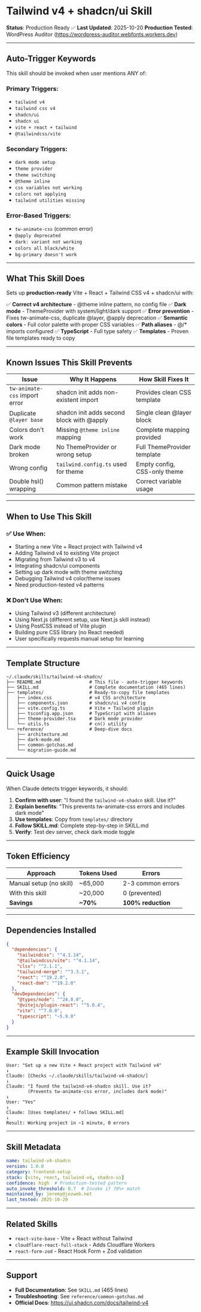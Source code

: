 # Tailwind v4 + shadcn/ui Skill

**Status**: Production Ready ✅
**Last Updated**: 2025-10-20
**Production Tested**: WordPress Auditor (https://wordpress-auditor.webfonts.workers.dev)

---

## Auto-Trigger Keywords

This skill should be invoked when user mentions ANY of:

### Primary Triggers:
- `tailwind v4`
- `tailwind css v4`
- `shadcn/ui`
- `shadcn ui`
- `vite + react + tailwind`
- `@tailwindcss/vite`

### Secondary Triggers:
- `dark mode setup`
- `theme provider`
- `theme switching`
- `@theme inline`
- `css variables not working`
- `colors not applying`
- `tailwind utilities missing`

### Error-Based Triggers:
- `tw-animate-css` (common error)
- `@apply deprecated`
- `dark: variant not working`
- `colors all black/white`
- `bg-primary doesn't work`

---

## What This Skill Does

Sets up **production-ready** Vite + React + Tailwind CSS v4 + shadcn/ui with:

✅ **Correct v4 architecture** - @theme inline pattern, no config file
✅ **Dark mode** - ThemeProvider with system/light/dark support
✅ **Error prevention** - Fixes tw-animate-css, duplicate @layer, @apply deprecation
✅ **Semantic colors** - Full color palette with proper CSS variables
✅ **Path aliases** - @/* imports configured
✅ **TypeScript** - Full type safety
✅ **Templates** - Proven file templates ready to copy

---

## Known Issues This Skill Prevents

| Issue | Why It Happens | How Skill Fixes It |
|-------|---------------|-------------------|
| `tw-animate-css` import error | shadcn init adds non-existent import | Provides clean CSS template |
| Duplicate `@layer base` | shadcn init adds second block with @apply | Single clean @layer block |
| Colors don't work | Missing `@theme inline` mapping | Complete mapping provided |
| Dark mode broken | No ThemeProvider or wrong setup | Full ThemeProvider template |
| Wrong config | `tailwind.config.ts` used for theme | Empty config, CSS-only theme |
| Double hsl() wrapping | Common pattern mistake | Correct variable usage |

---

## When to Use This Skill

### ✅ Use When:
- Starting a new Vite + React project with Tailwind v4
- Adding Tailwind v4 to existing Vite project
- Migrating from Tailwind v3 to v4
- Integrating shadcn/ui components
- Setting up dark mode with theme switching
- Debugging Tailwind v4 color/theme issues
- Need production-tested v4 patterns

### ❌ Don't Use When:
- Using Tailwind v3 (different architecture)
- Using Next.js (different setup, use Next.js skill instead)
- Using PostCSS instead of Vite plugin
- Building pure CSS library (no React needed)
- User specifically requests manual setup for learning

---

## Template Structure

```
~/.claude/skills/tailwind-v4-shadcn/
├── README.md                  # This file - auto-trigger keywords
├── SKILL.md                   # Complete documentation (465 lines)
├── templates/                 # Ready-to-copy file templates
│   ├── index.css              # v4 CSS architecture
│   ├── components.json        # shadcn/ui v4 config
│   ├── vite.config.ts         # Vite + Tailwind plugin
│   ├── tsconfig.app.json      # TypeScript with aliases
│   ├── theme-provider.tsx     # Dark mode provider
│   └── utils.ts               # cn() utility
└── reference/                 # Deep-dive docs
    ├── architecture.md
    ├── dark-mode.md
    ├── common-gotchas.md
    └── migration-guide.md
```

---

## Quick Usage

When Claude detects trigger keywords, it should:

1. **Confirm with user**: "I found the `tailwind-v4-shadcn` skill. Use it?"
2. **Explain benefits**: "This prevents tw-animate-css errors and includes dark mode"
3. **Use templates**: Copy from `templates/` directory
4. **Follow SKILL.md**: Complete step-by-step in SKILL.md
5. **Verify**: Test dev server, check dark mode toggle

---

## Token Efficiency

| Approach | Tokens Used | Errors |
|----------|------------|--------|
| Manual setup (no skill) | ~65,000 | 2-3 common errors |
| With this skill | ~20,000 | 0 (prevented) |
| **Savings** | **~70%** | **100% reduction** |

---

## Dependencies Installed

```json
{
  "dependencies": {
    "tailwindcss": "^4.1.14",
    "@tailwindcss/vite": "^4.1.14",
    "clsx": "^2.1.1",
    "tailwind-merge": "^3.3.1",
    "react": "^19.2.0",
    "react-dom": "^19.2.0"
  },
  "devDependencies": {
    "@types/node": "^24.0.0",
    "@vitejs/plugin-react": "^5.0.4",
    "vite": "^7.0.0",
    "typescript": "~5.9.0"
  }
}
```

---

## Example Skill Invocation

```
User: "Set up a new Vite + React project with Tailwind v4"
↓
Claude: [Checks ~/.claude/skills/tailwind-v4-shadcn/]
↓
Claude: "I found the tailwind-v4-shadcn skill. Use it?
        (Prevents tw-animate-css error, includes dark mode)"
↓
User: "Yes"
↓
Claude: [Uses templates/ + follows SKILL.md]
↓
Result: Working project in ~1 minute, 0 errors
```

---

## Skill Metadata

```yaml
name: tailwind-v4-shadcn
version: 1.0.0
category: frontend-setup
stack: [vite, react, tailwind-v4, shadcn-ui]
confidence: high  # Production-tested pattern
auto_invoke_threshold: 0.7  # Invoke if 70%+ match
maintained_by: jeremy@jezweb.net
last_tested: 2025-10-20
```

---

## Related Skills

- `react-vite-base` - Vite + React without Tailwind
- `cloudflare-react-full-stack` - Adds Cloudflare Workers
- `react-form-zod` - React Hook Form + Zod validation

---

## Support

- **Full Documentation**: See `SKILL.md` (465 lines)
- **Troubleshooting**: See `reference/common-gotchas.md`
- **Official Docs**: https://ui.shadcn.com/docs/tailwind-v4
